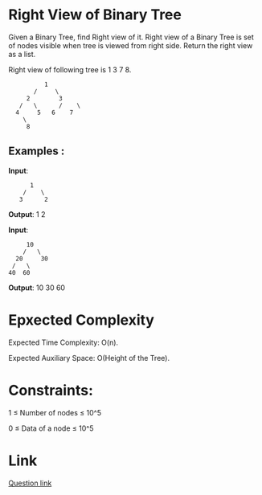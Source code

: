 # Right View of Binary Tree
Given a Binary Tree, find Right view of it. Right view of a Binary Tree is set of nodes visible when tree is viewed from right side. Return the right view as a list. 

Right view of following tree is 1 3 7 8.
```
          1
       /     \
     2        3
   /   \      /    \
  4     5   6    7
    \
     8

```

## Examples :

**Input**:
```
      1
    /    \
   3      2

```

**Output**: 1 2


**Input**:
```
     10
    /   \
  20     30
 /   \
40  60

```

**Output**: 10 30 60

# Epxected Complexity
Expected Time Complexity: O(n).

Expected Auxiliary Space: O(Height of the Tree).

# Constraints:
1 ≤ Number of nodes ≤ 10^5

0 ≤ Data of a node ≤ 10^5

# Link
[Question link](https://www.geeksforgeeks.org/problems/right-view-of-binary-tree/1?itm_source=geeksforgeeks&itm_medium=article&itm_campaign=practice_card)
